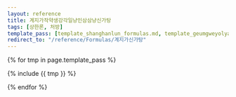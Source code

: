 ```yaml
---
layout: reference
title: 계지가작약생강각일냥인삼삼냥신가탕
tags: [상한론, 처방]
template_pass: [template_shanghanlun_formulas.md, template_geumgweyolyag_formulas.md, template_etc_formulas.md]
redirect_to: "/reference/Formulas/계지가신가탕"
---
```



{% for tmp in page.template_pass %}

{% include {{ tmp }} %}

{% endfor %}
